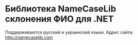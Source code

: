 # Библиотека NameCaseLib склонения ФИО для .NET

Поддерживаются русский и украинский языки.
Адрес сайта: http://namecaselib.com
